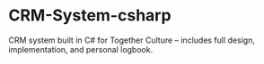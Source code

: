 # CRM-System-csharp
CRM system built in C# for Together Culture – includes full design, implementation, and personal logbook.
